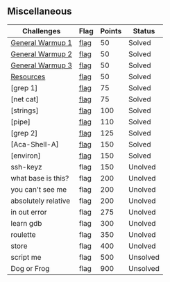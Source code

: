 ## Miscellaneous
|Challenges|Flag|Points|Status|
|-|-|-|-|
|[General Warmup 1](General%20Warmup%201/general-warmup-1.md)|[flag](General%20Warmup%201/flag.md)|50|Solved|
|[General Warmup 2](General%20Warmup%202/general-warmup-2.md)|[flag](General%20Warmup%202/flag.md)|50|Solved|
|[General Warmup 3](General%20Warmup%203/general-warmup-3.md)|[flag](General%20Warmup%203/flag.md)|50|Solved|
|[Resources](Resources/resources.md)|[flag](Resources/flag.md)|50|Solved|
|[grep 1]|[flag](grep%201/flag.md)|75|Solved|
|[net cat]|[flag](net%20cat/flag.md)|75|Solved|
|[strings]|[flag](strings/flag.md)|100|Solved|
|[pipe]|[flag](pipe/flag.md)|110|Solved|
|[grep 2]|[flag](grep%202/flag.md)|125|Solved|
|[Aca-Shell-A]|[flag](Ace-Shell-A/flag.md)|150|Solved|
|[environ]|[flag](environ/flag.md)|150|Solved|
|ssh-keyz|flag|150|Unolved|
|what base is this?|flag|200|Unolved|
|you can't see me|flag|200|Unolved|
|absolutely relative|flag|200|Unolved|
|in out error|flag|275|Unolved|
|learn gdb|flag|300|Unolved|
|roulette|flag|350|Unolved|
|store|flag|400|Unolved|
|script me|flag|500|Unsolved|
|Dog or Frog|flag|900|Unsolved|
